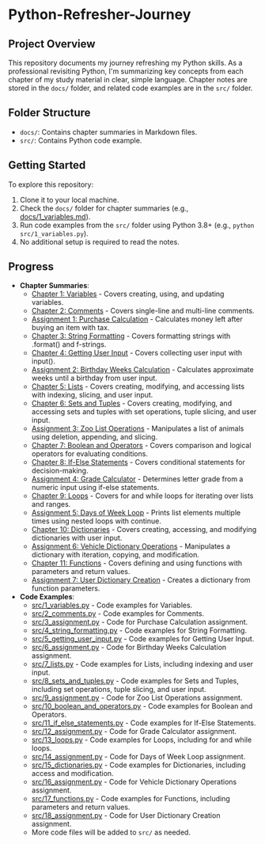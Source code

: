 # Python-Refresher-Journey
## Project Overview
This repository documents my journey refreshing my Python skills. As a professional revisiting Python, I'm summarizing key concepts from each chapter of my study material in clear, simple language. Chapter notes are stored in the `docs/` folder, and related code examples are in the `src/` folder.

## Folder Structure
- `docs/`: Contains chapter summaries in Markdown files.
- `src/`: Contains Python code example.

## Getting Started
To explore this repository:
1. Clone it to your local machine.
2. Check the `docs/` folder for chapter summaries (e.g., [docs/1_variables.md](docs/1_variables.md)).
3. Run code examples from the `src/` folder using Python 3.8+ (e.g., `python src/1_variables.py`).
4. No additional setup is required to read the notes.

## Progress
- **Chapter Summaries**:
  - [Chapter 1: Variables](docs/1_variables.md) - Covers creating, using, and updating variables.
  - [Chapter 2: Comments](docs/2_comments.md) - Covers single-line and multi-line comments.
  - [Assignment 1: Purchase Calculation](docs/3_assignment.md) - Calculates money left after buying an item with tax.
  - [Chapter 3: String Formatting](docs/4_string_formatting.md) - Covers formatting strings with .format() and f-strings.
  - [Chapter 4: Getting User Input](docs/5_getting_user_input.md) - Covers collecting user input with input().
  - [Assignment 2: Birthday Weeks Calculation](docs/6_assignment.md) - Calculates approximate weeks until a birthday from user input.
  - [Chapter 5: Lists](docs/7_lists.md) - Covers creating, modifying, and accessing lists with indexing, slicing, and user input.
  - [Chapter 6: Sets and Tuples](docs/8_sets_and_tuples.md) - Covers creating, modifying, and accessing sets and tuples with set operations, tuple slicing, and user input.
  - [Assignment 3: Zoo List Operations](docs/9_assignment.md) - Manipulates a list of animals using deletion, appending, and slicing.
  - [Chapter 7: Boolean and Operators](docs/10_boolean_and_operators.md) - Covers comparison and logical operators for evaluating conditions.
  - [Chapter 8: If-Else Statements](docs/11_if_else_statements.md) - Covers conditional statements for decision-making.
  - [Assignment 4: Grade Calculator](docs/12_assignment.md) - Determines letter grade from a numeric input using if-else statements.
  - [Chapter 9: Loops](docs/13_loops.md) - Covers for and while loops for iterating over lists and ranges.
  - [Assignment 5: Days of Week Loop](docs/14_assignment.md) - Prints list elements multiple times using nested loops with continue.
  - [Chapter 10: Dictionaries](docs/15_dictionaries.md) - Covers creating, accessing, and modifying dictionaries with user input.
  - [Assignment 6: Vehicle Dictionary Operations](docs/16_assignment.md) - Manipulates a dictionary with iteration, copying, and modification.
  - [Chapter 11: Functions](docs/17_functions.md) - Covers defining and using functions with parameters and return values.
  - [Assignment 7: User Dictionary Creation](docs/18_assignment.md) - Creates a dictionary from function parameters.
- **Code Examples**:
  - [src/1_variables.py](src/1_variables.py) - Code examples for Variables.
  - [src/2_comments.py](src/2_comments.py) - Code examples for Comments.
  - [src/3_assignment.py](src/3_assignment.py) - Code for Purchase Calculation assignment.
  - [src/4_string_formatting.py](src/4_string_formatting.py) - Code examples for String Formatting.
  - [src/5_getting_user_input.py](src/5_getting_user_input.py) - Code examples for Getting User Input.
  - [src/6_assignment.py](src/6_assignment.py) - Code for Birthday Weeks Calculation assignment.
  - [src/7_lists.py](src/7_lists.py) - Code examples for Lists, including indexing and user input.
  - [src/8_sets_and_tuples.py](src/8_sets_and_tuples.py) - Code examples for Sets and Tuples, including set operations, tuple slicing, and user input.
  - [src/9_assignment.py](src/9_assignment.py) - Code for Zoo List Operations assignment.
  - [src/10_boolean_and_operators.py](src/10_boolean_and_operators.py) - Code examples for Boolean and Operators.
  - [src/11_if_else_statements.py](src/11_if_else_statements.py) - Code examples for If-Else Statements.
  - [src/12_assignment.py](src/12_assignment.py) - Code for Grade Calculator assignment.
  - [src/13_loops.py](src/13_loops.py) - Code examples for Loops, including for and while loops.
  - [src/14_assignment.py](src/14_assignment.py) - Code for Days of Week Loop assignment.
  - [src/15_dictionaries.py](src/15_dictionaries.py) - Code examples for Dictionaries, including access and modification.
  - [src/16_assignment.py](src/16_assignment.py) - Code for Vehicle Dictionary Operations assignment.
  - [src/17_functions.py](src/17_functions.py) - Code examples for Functions, including parameters and return values.
  - [src/18_assignment.py](src/18_assignment.py) - Code for User Dictionary Creation assignment.
  - More code files will be added to `src/` as needed.